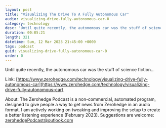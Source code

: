 ```yaml
---
layout: post
title: "Visualizing The Drive To A Fully Autonomous Car"
audio: visualizing-drive-fully-autonomous-car-0
category: technology
desc: "Until quite recently, the autonomous car was the stuff of science fiction..."
duration: 00:05:21
length: 321
datetime: Sun, 12 Mar 2023 21:45:00 +0000
tags: podcast
guid: visualizing-drive-fully-autonomous-car-0
order: 0
---
```

Until quite recently, the autonomous car was the stuff of science fiction...

Link: [https://www.zerohedge.com/technology/visualizing-drive-fully-autonomous-car](https://www.zerohedge.com/technology/visualizing-drive-fully-autonomous-car)

About: The Zerohedge Podcast is a non-commercial, automated program, designed to give people a way to get news from Zerohedge in an audio format.  I am actively working on tweaking and improving the setup to create a better listening experience (February 2023).  Suggestions are welcome: [zerohedgePodcast@outlook.com](mailto:zerohedgePodcast@outlook.com)